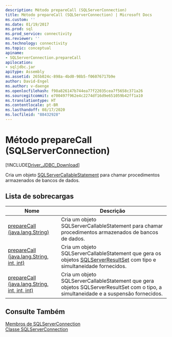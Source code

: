 ```yaml
---
description: Método prepareCall (SQLServerConnection)
title: Método prepareCall (SQLServerConnection) | Microsoft Docs
ms.custom: ''
ms.date: 01/19/2017
ms.prod: sql
ms.prod_service: connectivity
ms.reviewer: ''
ms.technology: connectivity
ms.topic: conceptual
apiname:
- SQLServerConnection.prepareCall
apilocation:
- sqljdbc.jar
apitype: Assembly
ms.assetid: 265b024c-898a-4bd0-98b5-f06076717b9e
author: David-Engel
ms.author: v-daenge
ms.openlocfilehash: f98a826147b744ea77f22035cea7f5658c371a26
ms.sourcegitcommit: e700497f962e4c2274df16d9e651059b42ff1a10
ms.translationtype: HT
ms.contentlocale: pt-BR
ms.lasthandoff: 08/17/2020
ms.locfileid: "88432928"
---
```

# <a name="preparecall-method-sqlserverconnection"></a>Método prepareCall (SQLServerConnection)
[!INCLUDE[Driver_JDBC_Download](../../../includes/driver_jdbc_download.md)]

  Cria um objeto [SQLServerCallableStatement](../../../connect/jdbc/reference/sqlservercallablestatement-class.md) para chamar procedimentos armazenados de bancos de dados.  
  
## <a name="overload-list"></a>Lista de sobrecargas  
  
|Nome|Descrição|  
|----------|-----------------|  
|[prepareCall (java.lang.String)](../../../connect/jdbc/reference/preparecall-method-java-lang-string.md)|Cria um objeto SQLServerCallableStatement para chamar procedimentos armazenados de bancos de dados.|  
|[prepareCall (java.lang.String, int, int)](../../../connect/jdbc/reference/preparecall-method-java-lang-string-int-int.md)|Cria um objeto SQLServerCallableStatement que gera os objetos [SQLServerResultSet](../../../connect/jdbc/reference/sqlserverresultset-class.md) com tipo e simultaneidade fornecidos.|  
|[prepareCall (java.lang.String, int, int, int)](../../../connect/jdbc/reference/preparecall-method-java-lang-string-int-int-int.md)|Cria um objeto SQLServerCallableStatement que gera objetos SQLServerResultSet com o tipo, a simultaneidade e a suspensão fornecidos.|  
  
## <a name="see-also"></a>Consulte Também  
 [Membros de SQLServerConnection](../../../connect/jdbc/reference/sqlserverconnection-members.md)   
 [Classe SQLServerConnection](../../../connect/jdbc/reference/sqlserverconnection-class.md)  
  
  
